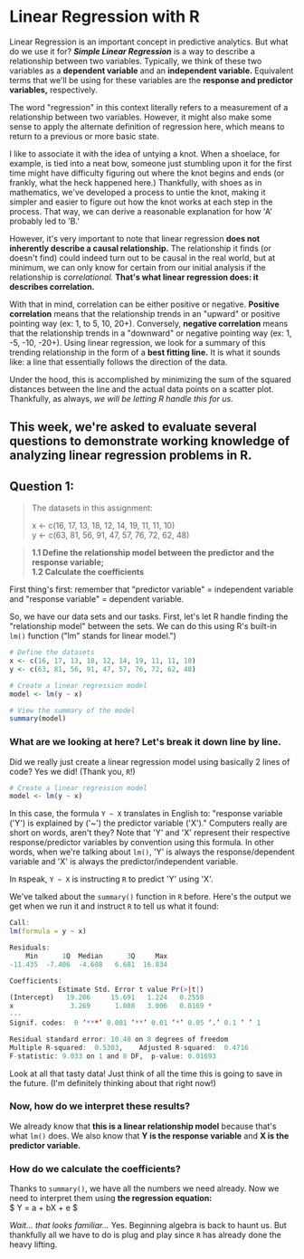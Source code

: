 # Linear Regression with R

Linear Regression is an important concept in predictive analytics. But what do we use it for? ***Simple Linear Regression*** is a way to describe a relationship between two variables. Typically, we think of these two variables as a **dependent variable** and an **independent variable.** Equivalent terms that we'll be using for these variables are the **response and predictor variables,** respectively.

The word "regression" in this context literally refers to a measurement of a relationship between two variables. However, it might also make some sense to apply the alternate definition of regression here, which means to return to a previous or more basic state.

I like to associate it with the idea of untying a knot. When a shoelace, for example, is tied into a neat bow, someone just stumbling upon it for the first time might have difficulty figuring out where the knot begins and ends (or frankly, what the heck happened here.) Thankfully, with shoes as in mathematics, we've developed a process to untie the knot, making it simpler and easier to figure out how the knot works at each step in the process. That way, we can derive a reasonable explanation for how 'A' probably led to 'B.'

However, it's very important to note that linear regression **does not inherently describe a causal relationship.** The relationship it finds (or doesn't find) could indeed turn out to be causal in the real world, but at minimum, we can only know for certain from our initial analysis if the relationship is *correlational.* **That's what linear regression does: it describes correlation.** 

With that in mind, correlation can be either positive or negative. **Positive correlation** means that the relationship trends in an "upward" or positive pointing way (ex: 1, to 5, 10, 20+). Conversely, **negative correlation** means that the relationship trends in a "downward" or negative pointing way (ex: 1, -5, -10, -20+). Using linear regression, we look for a summary of this trending relationship in the form of a **best fitting line.** It is what it sounds like: a line that essentially follows the direction of the data.

Under the hood, this is accomplished by minimizing the sum of the squared distances between the line and the actual data points on a scatter plot. Thankfully, as always, *we will be letting R handle this for us.*

## This week, we're asked to evaluate several questions to demonstrate working knowledge of analyzing linear regression problems in R.

## Question 1:
> The datasets in this assignment: <br />
> 
> x <- c(16, 17, 13, 18, 12, 14, 19, 11, 11, 10) <br />
> y <- c(63, 81, 56, 91, 47, 57, 76, 72, 62, 48) <br />

> **1.1 Define the relationship model between the predictor and the response variable;** <br />
> **1.2 Calculate the coefficients** <br />

First thing's first: remember that "predictor variable" = independent variable and "response variable" = dependent variable.

So, we have our data sets and our tasks. First, let's let R handle finding the "relationship model" between the sets. We can do this using R's built-in `lm()` function ("lm" stands for linear model.")

```R
# Define the datasets
x <- c(16, 17, 13, 18, 12, 14, 19, 11, 11, 10)
y <- c(63, 81, 56, 91, 47, 57, 76, 72, 62, 48)

# Create a linear regression model
model <- lm(y ~ x)

# View the summary of the model
summary(model)
```
### What are we looking at here? Let's break it down line by line.

Did we really just create a linear regression model using basically 2 lines of code? Yes we did! (Thank you, `R`!)
```R
# Create a linear regression model
model <- lm(y ~ x)
```
In this case, the formula `Y ~ X` translates in English to: "response variable ('Y') is explained by ('~') the predictor variable ('X')." Computers really are short on words, aren't they? Note that 'Y' and 'X' represent their respective response/predictor variables by convention using this formula. In other words, when we're talking about `lm()`, 'Y' is always the response/dependent variable and 'X' is always the predictor/independent variable.

In `R`speak, `Y ~ X` is instructing `R` to predict 'Y' using 'X'.

We've talked about the `summary()` function in `R` before. Here's the output we get when we run it and instruct `R` to tell us what it found:
```R
Call:
lm(formula = y ~ x)

Residuals:
    Min      1Q  Median      3Q     Max 
-11.435  -7.406  -4.608   6.681  16.834 

Coefficients:
            Estimate Std. Error t value Pr(>|t|)  
(Intercept)   19.206     15.691   1.224   0.2558  
x              3.269      1.088   3.006   0.0169 *
---
Signif. codes:  0 ‘***’ 0.001 ‘**’ 0.01 ‘*’ 0.05 ‘.’ 0.1 ‘ ’ 1

Residual standard error: 10.48 on 8 degrees of freedom
Multiple R-squared:  0.5303,	Adjusted R-squared:  0.4716 
F-statistic: 9.033 on 1 and 8 DF,  p-value: 0.01693
```
Look at all that tasty data! Just think of all the time this is going to save in the future. (I'm definitely thinking about that right now!)

### Now, how do we interpret these results?
We already know that **this is a linear relationship model** because that's what `lm()` does. We also know that **Y is the response variable** and **X is the predictor variable.**

### How do we calculate the coefficients?
Thanks to `summary()`, we have all the numbers we need already. Now we need to interpret them using **the regression equation:** <br />
$ Y = a + bX + e $

*Wait... that looks familiar...* Yes. Beginning algebra is back to haunt us. But thankfully all we have to do is plug and play since `R` has already done the heavy lifting.




